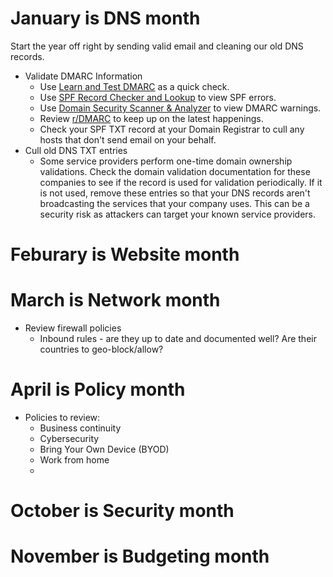 # January is DNS month
Start the year off right by sending valid email and cleaning our old DNS records.
- Validate DMARC Information
  - Use [Learn and Test DMARC](https://www.learndmarc.com/) as a quick check.
  - Use [SPF Record Checker and Lookup](https://easydmarc.com/tools/spf-lookup) to view SPF errors.
  - Use [Domain Security Scanner & Analyzer](https://easydmarc.com/tools/domain-scanner) to view DMARC warnings.
  - Review [r/DMARC](https://www.reddit.com/r/DMARC) to keep up on the latest happenings.
  - Check your SPF TXT record at your Domain Registrar to cull any hosts that don't send email on your behalf.
- Cull old DNS TXT entries
  - Some service providers perform one-time domain ownership validations.  Check the domain validation documentation for these companies to see if the record is used for validation periodically.  If it is not used, remove these entries so that your DNS records aren't broadcasting the services that your company uses.  This can be a security risk as attackers can target your known service providers.

# Feburary is Website month

# March is Network month
- Review firewall policies
  - Inbound rules - are they up to date and documented well?  Are their countries to geo-block/allow?

# April is Policy month
- Policies to review:
  - Business continuity
  - Cybersecurity
  - Bring Your Own Device (BYOD)
  - Work from home
  - 
# October is Security month

# November is Budgeting month
